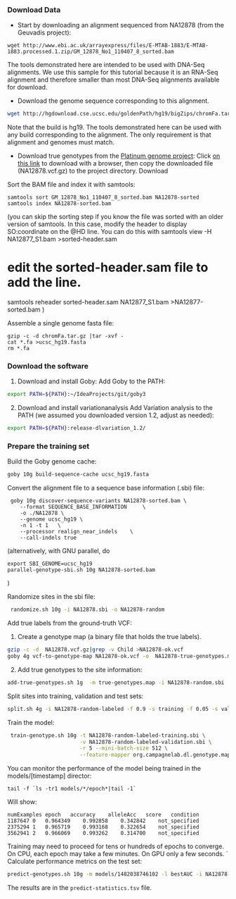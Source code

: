 ### Download Data
- Start by downloading an alignment sequenced from NA12878 (from the Geuvadis project):

```
wget http://www.ebi.ac.uk/arrayexpress/files/E-MTAB-1883/E-MTAB-1883.processed.1.zip/GM_12878_No1_110407_8_sorted.bam
```

The tools demonstrated here are intended to be used with DNA-Seq alignments.
We use this sample for this tutorial because it is an RNA-Seq alignment and therefore smaller than most DNA-Seq alignments available for download.

- Download the genome sequence corresponding to this alignment.
```sh
wget http://hgdownload.cse.ucsc.edu/goldenPath/hg19/bigZips/chromFa.tar.gz
```
Note that the build is hg19. The tools demonstrated here can be used with any build corresponding to the alignment. The only requirement is that alignment and genomes must match.

- Download true genotypes from the [Platinum genome project](http://www.illumina.com/platinumgenomes/):
Click [on this link](ftp://platgene_ro@ussd-ftp.illumina.com/2016-1.0/hg19/small_variants/NA12878/NA12878.vcf.gz) to download with a browser, then copy the downloaded file (NA12878.vcf.gz) to the project
directory.
Download


Sort the BAM file and index it with samtools:
```
samtools sort GM_12878_No1_110407_8_sorted.bam NA12878-sorted
samtools index NA12878-sorted.bam
```

(you can skip the sorting step if you know the file was sorted with an
older version of samtools. In this case, modify the header to
display SO:coordinate on the @HD line. You can do this with
samtools view -H NA12877_S1.bam >sorted-header.sam
# edit the sorted-header.sam file to add the line.
samtools reheader sorted-header.sam NA12877_S1.bam >NA12877-sorted.bam
)

Assemble a single genome fasta file:
```
gzip -c -d chromFa.tar.gz |tar -xvf -
cat *.fa >ucsc_hg19.fasta
rm *.fa
```


### Download the software

 1. Download and install Goby:
Add Goby to the PATH:
```sh
export PATH=${PATH}:~/IdeaProjects/git/goby3
```

2. Download and install variationanalysis
Add Variation analysis to the PATH (we assumed you downloaded version 1.2, adjust as needed):
```sh
export PATH=${PATH}:release-dlvariation_1.2/
```

### Prepare the training set

Build the Goby genome cache:
```sh
goby 10g build-sequence-cache ucsc_hg19.fasta
```


Convert the alignment file to a sequence base information (.sbi) file:
```
 goby 10g discover-sequence-variants NA12878-sorted.bam \
    --format SEQUENCE_BASE_INFORMATION     \
    -o ./NA12878 \
    --genome ucsc_hg19 \
    -n 1 -t 1   \
    --processor realign_near_indels    \
    --call-indels true
```
(alternatively, with GNU parallel, do 
```
export SBI_GENOME=ucsc_hg19
parallel-genotype-sbi.sh 10g NA12878-sorted.bam
```
)

Randomize sites in the sbi file:

```sh
 randomize.sh 10g -i NA12878.sbi -o NA12878-random
```

Add true labels from the ground-truth VCF:


 1. Create a genotype map (a binary file that holds the true labels).
```sh
gzip -c -d  NA12878.vcf.gz|grep -v Child >NA12878-ok.vcf
goby 4g vcf-to-genotype-map NA12878-ok.vcf -o  NA12878-true-genotypes.map
```

 2. Add true genotypes to the site information:
```sh
add-true-genotypes.sh 1g  -m true-genotypes.map -i NA12878-random.sbi  -o NA12878-random-labeled --ref-sampling-rate 0.01
```

Split sites into training, validation and test sets:

```sh
split.sh 4g -i NA12878-random-labeled -f 0.9 -s training -f 0.05 -s validation -f 0.05 -s test -o NA12878-random-labeled-
```

Train the model:
```sh
 train-genotype.sh 10g -t NA12878-random-labeled-training.sbi \
                       -v NA12878-random-labeled-validation.sbi \
                       -r 5 --mini-batch-size 512 \
                       --feature-mapper org.campagnelab.dl.genotype.mappers.GenotypeMapperV3
```

You can monitor the performance of the model being trained in the models/[timestamp] director:
```
tail -f `ls -tr1 models/*/epoch*|tail -1`
```
Will show:
```tsv
numExamples	epoch	accuracy	alleleAcc	score	condition
1187647	0	0.964349	0.992858	0.342842	not_specified
2375294	1	0.965719	0.993168	0.322654	not_specified
3562941	2	0.966069	0.993262	0.314700	not_specified
```

Training may need to proceed for tens or hundreds of epochs to converge.
On CPU, each epoch may take a few minutes. On GPU only a few seconds.
`
Calculate performance metrics on the test set:
```sh
predict-genotypes.sh 10g -m models/1482038746102 -l bestAUC -i NA12878-random-labeled-test.sbi
```

The results are in the ```predict-statistics.tsv``` file.
